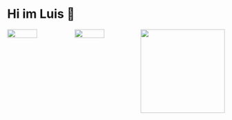 # Hi im Luis 👋

<div style="display:flex;flex-direction:row;justify-content:center;">
  <img style="height: auto; width: 45%" class="img" src="https://github-readme-stats.vercel.app/api?username=larveyofficial&show_icons=true&theme=catppuccin_latte&hide=stars&show=prs_merged&rank_icon=github" />
  &nbsp;
  <img style="height: auto; width: 45%;" class="img" src="https://github-readme-stats.vercel.app/api/wakatime?username=larvey" />
  <a href="https://discord.com/users/245653078794174465"><img style="height: 195px;" src="https://lanyard-profile-readme.vercel.app/api/245653078794174465" /></a>
</div>
